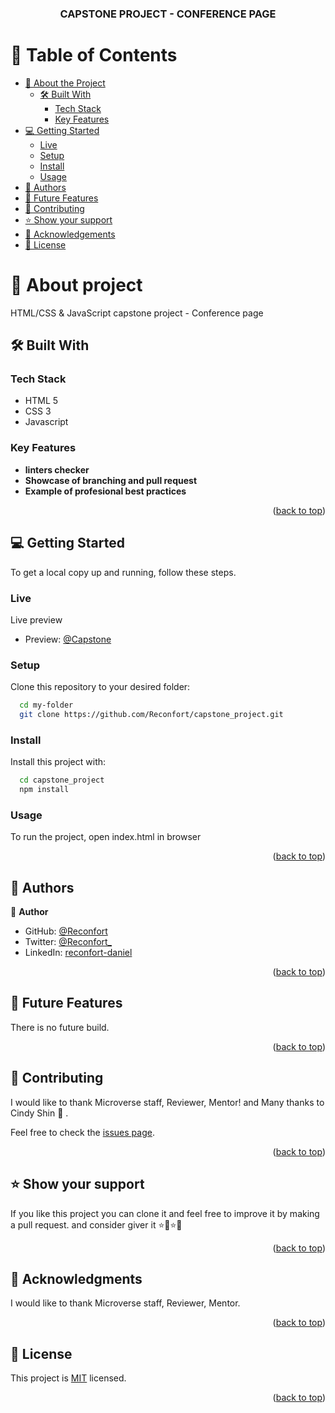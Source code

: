 <a name="readme-top"></a>

<div align="center">

  <h3>CAPSTONE PROJECT - CONFERENCE PAGE</b></h3>

</div>

<!-- TABLE OF CONTENTS -->

# 📗 Table of Contents

- [📖 About the Project](#about-project)
  - [🛠 Built With](#built-with)
    - [Tech Stack](#tech-stack)
    - [Key Features](#key-features)
- [💻 Getting Started](#getting-started)
  - [Live](#livedemo)
  - [Setup](#setup)
  - [Install](#install)
  - [Usage](#usage)
- [👥 Authors](#authors)
- [🔭 Future Features](#future-features)
- [🤝 Contributing](#contributing)
- [⭐️ Show your support](#support)
- [🙏 Acknowledgements](#acknowledgements)
- [📝 License](#license) 

<!-- PROJECT DESCRIPTION -->

# 📖 About project <a name="about-project"></a>

HTML/CSS &amp; JavaScript capstone project - Conference page

## 🛠 Built With <a name="built-with"></a>

### Tech Stack <a name="tech-stack"></a>

  <ul>
    <li>HTML 5</a></li>
    <li>CSS 3</a></li>
    <li>Javascript</a></li>
  </ul>


<!-- Features -->

### Key Features <a name="key-features"></a>

- **linters checker**
- **Showcase of branching and pull request**
- **Example of profesional best practices**

<p align="right">(<a href="#readme-top">back to top</a>)</p>

<!-- GETTING STARTED -->

## 💻 Getting Started <a name="getting-started"></a>

To get a local copy up and running, follow these steps.

### Live

Live preview


- Preview: [@Capstone](https://capstone.github.io)

### Setup

Clone this repository to your desired folder:

```sh
  cd my-folder
  git clone https://github.com/Reconfort/capstone_project.git
```

### Install

Install this project with:

```sh
  cd capstone_project
  npm install
```

### Usage

To run the project, open index.html in browser

<p align="right">(<a href="#readme-top">back to top</a>)</p>

<!-- AUTHORS -->

## 👥 Authors <a name="authors"></a>

👤 **Author**

- GitHub: [@Reconfort](https://github.com/Reconfort)
- Twitter: [@Reconfort\_](https://twitter.com/Reconfort_)
- LinkedIn: [reconfort-daniel](https://linkedin.com/in/reconfort-daniel)

<p align="right">(<a href="#readme-top">back to top</a>)</p>

<!-- FUTURE FEATURES -->

## 🔭 Future Features <a name="future-features"></a>

There is no future build.

<p align="right">(<a href="#readme-top">back to top</a>)</p>

<!-- CONTRIBUTING -->

## 🤝 Contributing <a name="contributing"></a>

I would like to thank Microverse staff, Reviewer, Mentor! and Many thanks to Cindy Shin 🙌 .

Feel free to check the [issues page](https://github.com/Reconfort/reconfort.github.io/issues).

<p align="right">(<a href="#readme-top">back to top</a>)</p>

<!-- SUPPORT -->

## ⭐️ Show your support <a name="support"></a>

If you like this project you can clone it and feel free to improve it by making a pull request. and consider giver it ⭐️🌟⭐️🌟

<p align="right">(<a href="#readme-top">back to top</a>)</p>

<!-- ACKNOWLEDGEMENTS -->

## 🙏 Acknowledgments <a name="acknowledgements"></a>

I would like to thank Microverse staff, Reviewer, Mentor.

<p align="right">(<a href="#readme-top">back to top</a>)</p>

## 📝 License <a name="license"></a>

This project is [MIT](./LICENSE) licensed.

<p align="right">(<a href="#readme-top">back to top</a>)</p>